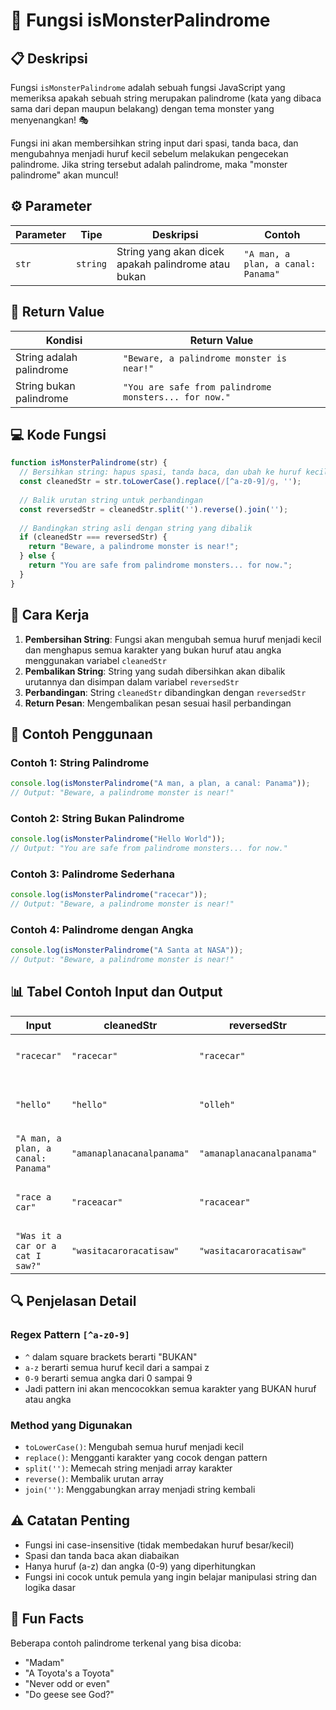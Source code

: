 # 👹 Fungsi isMonsterPalindrome

## 📋 Deskripsi

Fungsi `isMonsterPalindrome` adalah sebuah fungsi JavaScript yang memeriksa apakah sebuah string merupakan palindrome (kata yang dibaca sama dari depan maupun belakang) dengan tema monster yang menyenangkan! 🎭

Fungsi ini akan membersihkan string input dari spasi, tanda baca, dan mengubahnya menjadi huruf kecil sebelum melakukan pengecekan palindrome. Jika string tersebut adalah palindrome, maka "monster palindrome" akan muncul!

## ⚙️ Parameter

| Parameter | Tipe | Deskripsi | Contoh |
|-----------|------|-----------|--------|
| `str` | `string` | String yang akan dicek apakah palindrome atau bukan | `"A man, a plan, a canal: Panama"` |

## 🔄 Return Value

| Kondisi | Return Value |
|---------|--------------|
| String adalah palindrome | `"Beware, a palindrome monster is near!"` |
| String bukan palindrome | `"You are safe from palindrome monsters... for now."` |

## 💻 Kode Fungsi

```javascript
function isMonsterPalindrome(str) {
  // Bersihkan string: hapus spasi, tanda baca, dan ubah ke huruf kecil
  const cleanedStr = str.toLowerCase().replace(/[^a-z0-9]/g, '');
  
  // Balik urutan string untuk perbandingan
  const reversedStr = cleanedStr.split('').reverse().join('');
  
  // Bandingkan string asli dengan string yang dibalik
  if (cleanedStr === reversedStr) {
    return "Beware, a palindrome monster is near!";
  } else {
    return "You are safe from palindrome monsters... for now.";
  }
}
```

## 🎯 Cara Kerja

1. **Pembersihan String**: Fungsi akan mengubah semua huruf menjadi kecil dan menghapus semua karakter yang bukan huruf atau angka menggunakan variabel `cleanedStr`
2. **Pembalikan String**: String yang sudah dibersihkan akan dibalik urutannya dan disimpan dalam variabel `reversedStr`
3. **Perbandingan**: String `cleanedStr` dibandingkan dengan `reversedStr`
4. **Return Pesan**: Mengembalikan pesan sesuai hasil perbandingan

## 📝 Contoh Penggunaan

### Contoh 1: String Palindrome
```javascript
console.log(isMonsterPalindrome("A man, a plan, a canal: Panama"));
// Output: "Beware, a palindrome monster is near!"
```

### Contoh 2: String Bukan Palindrome
```javascript
console.log(isMonsterPalindrome("Hello World"));
// Output: "You are safe from palindrome monsters... for now."
```

### Contoh 3: Palindrome Sederhana
```javascript
console.log(isMonsterPalindrome("racecar"));
// Output: "Beware, a palindrome monster is near!"
```

### Contoh 4: Palindrome dengan Angka
```javascript
console.log(isMonsterPalindrome("A Santa at NASA"));
// Output: "Beware, a palindrome monster is near!"
```

## 📊 Tabel Contoh Input dan Output

| Input | cleanedStr | reversedStr | Palindrome? | Output |
|-------|------------|-------------|-------------|--------|
| `"racecar"` | `"racecar"` | `"racecar"` | ✅ Ya | `"Beware, a palindrome monster is near!"` |
| `"hello"` | `"hello"` | `"olleh"` | ❌ Tidak | `"You are safe from palindrome monsters... for now."` |
| `"A man, a plan, a canal: Panama"` | `"amanaplanacanalpanama"` | `"amanaplanacanalpanama"` | ✅ Ya | `"Beware, a palindrome monster is near!"` |
| `"race a car"` | `"raceacar"` | `"racacear"` | ❌ Tidak | `"You are safe from palindrome monsters... for now."` |
| `"Was it a car or a cat I saw?"` | `"wasitacaroracatisaw"` | `"wasitacaroracatisaw"` | ✅ Ya | `"Beware, a palindrome monster is near!"` |

## 🔍 Penjelasan Detail

### Regex Pattern `[^a-z0-9]`
- `^` dalam square brackets berarti "BUKAN"
- `a-z` berarti semua huruf kecil dari a sampai z
- `0-9` berarti semua angka dari 0 sampai 9
- Jadi pattern ini akan mencocokkan semua karakter yang BUKAN huruf atau angka

### Method yang Digunakan
- `toLowerCase()`: Mengubah semua huruf menjadi kecil
- `replace()`: Mengganti karakter yang cocok dengan pattern
- `split('')`: Memecah string menjadi array karakter
- `reverse()`: Membalik urutan array
- `join('')`: Menggabungkan array menjadi string kembali

## ⚠️ Catatan Penting

- Fungsi ini case-insensitive (tidak membedakan huruf besar/kecil)
- Spasi dan tanda baca akan diabaikan
- Hanya huruf (a-z) dan angka (0-9) yang diperhitungkan
- Fungsi ini cocok untuk pemula yang ingin belajar manipulasi string dan logika dasar

## 🎪 Fun Facts

Beberapa contoh palindrome terkenal yang bisa dicoba:
- "Madam"
- "A Toyota's a Toyota"
- "Never odd or even"
- "Do geese see God?"
